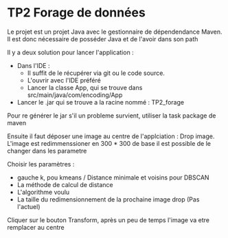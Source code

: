 # TP2 Forage de données
Le projet est un projet Java avec le gestionnaire de dépendendance Maven.
Il est donc nécessaire de posséder Java et de l'avoir dans son path

Il y a deux solution pour lancer l'application :
- Dans l'IDE : 
  - Il suffit de le récupérer via git ou le code source.
  - L'ouvrir avec l'IDE préféré 
  - Lancer la classe App, qui se trouve dans src/main/java/com/encoding/App
- Lancer le .jar qui se trouve  a la racine nommé : TP2_forage

Pour re générer le jar s'il un probleme survient, utiliser la task package de maven

Ensuite il faut déposer une image au centre de l'applciation : Drop image. L'image est redimmenssioner en 300 * 300 de base il est possible de le changer dans les parametre

Choisir les paramètres : 
- gauche k, pou kmeans / Distance minimale et voisins pour DBSCAN
- La méthode de calcul de distance
- L'algorithme voulu
- La taille du redimensionnement de la prochaine image drop (Pas l'actuel)

Cliquer sur le bouton Transform, après un peu de temps l'image va etre remplacer au centre


